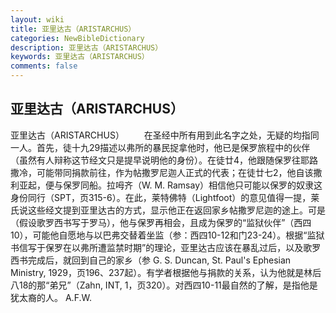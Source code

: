 ```yaml
---
layout: wiki
title: 亚里达古（ARISTARCHUS）
categories: NewBibleDictionary
description: 亚里达古（ARISTARCHUS）
keywords: 亚里达古（ARISTARCHUS）
comments: false
---
```


## 亚里达古（ARISTARCHUS）



亚里达古（ARISTARCHUS）
　　在圣经中所有用到此名字之处，无疑的均指同一人。首先，徒十九29描述以弗所的暴民捉拿他时，他已是保罗旅程中的伙伴（虽然有人辩称这节经文只是提早说明他的身份）。在徒廿4，他跟随保罗往耶路撒冷，可能带同捐款前往，作为帖撒罗尼迦人正式的代表；在徒廿七2，他自该撒利亚起，便与保罗同船。拉呣齐（W. M. Ramsay）相信他只可能以保罗的奴隶这身份同行（SPT，页315-6）。在此，莱特佛特（Lightfoot）的意见值得一提，莱氏说这些经文提到亚里达古的方式，显示他正在返回家乡帖撒罗尼迦的途上。可是（假设歌罗西书写于罗马），他与保罗再相会，且成为保罗的“监狱伙伴”（西四10），可能他自愿地与以巴弗交替着坐监（参：西四10-12和门23-24）。根据“监狱书信写于保罗在以弗所遭监禁时期”的理论，亚里达古应该在暴乱过后，以及歌罗西书完成后，就回到自己的家乡（参 G. S. Duncan, St. Paul's Ephesian Ministry, 1929，页196、237起）。有学者根据他与捐款的关系，认为他就是林后八18的那“弟兄”（Zahn, INT, 1，页320）。对西四10-11最自然的了解，是指他是犹太裔的人。
A.F.W.



